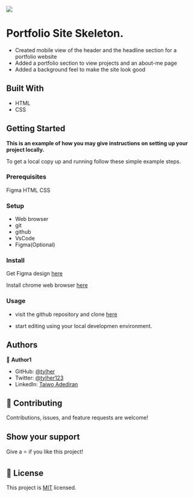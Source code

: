 ![](https://img.shields.io/badge/Microverse-blueviolet)

# Portfolio Site Skeleton.

- Created mobile view of the header and the headline section for a portfolio website
- Added a portfolio section to view projects and an about-me page
- Added a background feel to make the site look good

## Built With

- HTML
- CSS

## Getting Started

**This is an example of how you may give instructions on setting up your project locally.**

To get a local copy up and running follow these simple example steps.

### Prerequisites

Figma
HTML
CSS

### Setup

- Web browser
- git
- github
- VsCode
- Figma(Optional)

### Install

Get Figma design [here](https://www.figma.com/file/l7SqJ3ZfkAKih9sFxvWSR4/Microverse-Student-Project-1?node-id=0%3A1)

Install chrome web browser [here](https://www.google.com/chrome/?brand=CHBD&gclid=Cj0KCQiAxoiQBhCRARIsAPsvo-x1uykgg9kaxqBkRBz4WkrBWMJeGxeQBJrMtA8t3lU22e1y883KQy8aAtMNEALw_wcB&gclsrc=aw.ds)

### Usage

- visit the github repository and clone [here](https://github.com/tylher/hello-microverse)

- start editing using your local developmen environment.

## Authors

👤 **Author1**

- GitHub: [@tylher](https://github.com/tylher)
- Twitter: [@tylher123](https://twitter.com/tylher123)
- LinkedIn: [Taiwo Adediran](https://www.linkedin.com/in/taiwo-adediran-327654127/)

## 🤝 Contributing

Contributions, issues, and feature requests are welcome!

## Show your support

Give a ⭐️ if you like this project!

## 📝 License

This project is [MIT](./MIT.md) licensed.

